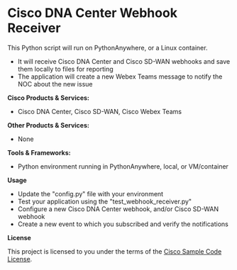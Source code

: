 # Cisco DNA Center Webhook Receiver


This Python script will run on PythonAnywhere, or a Linux container.

 - It will receive Cisco DNA Center and Cisco SD-WAN webhooks and save them locally to files for reporting
 - The application will create a new Webex Teams message to notify the NOC about the new issue

**Cisco Products & Services:**

- Cisco DNA Center, Cisco SD-WAN, Cisco Webex Teams

**Other Products & Services:**

- None
 
**Tools & Frameworks:**

- Python environment running in PythonAnywhere, local, or VM/container

**Usage**

- Update the "config.py" file with your environment
- Test your application using the "test_webhook_receiver.py"
- Configure a new Cisco DNA Center webhook, and/or Cisco SD-WAN webhook
- Create a new event to which you subscribed and verify the notifications

**License**

This project is licensed to you under the terms of the [Cisco Sample Code License](./LICENSE).